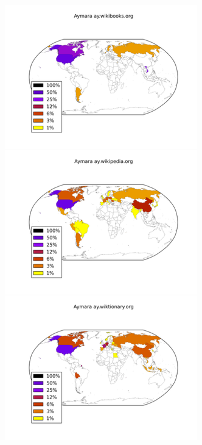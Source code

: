 ![](images/Aymara-ay.wikibooks.org.png)
![](images/Aymara-ay.wikipedia.org.png)
![](images/Aymara-ay.wiktionary.org.png)
